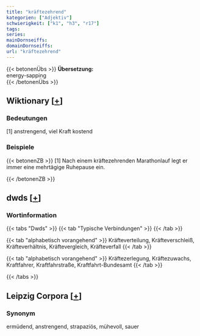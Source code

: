 ```yaml
---
title: "kräftezehrend"
kategorien: ["Adjektiv"]
schwierigkeit: ["k1", "h3", "r17"]
tags:
series:
mainDornseiffs:
domainDornseiffs:
url: "kräftezehrend"
---
```


{{< betonenÜbs >}}
**Übersetzung:**  
energy-sapping  
{{< /betonenÜbs >}}

## Wiktionary [[+](https://de.wiktionary.org/wiki/kräftezehrend)]

### Bedeutungen
[1] anstrengend, viel Kraft kostend  

### Beispiele
{{< betonenZB >}}
[1] Nach einem kräftezehrenden Marathonlauf legt er immer eine mehrtägige Ruhepause ein.  

{{< /betonenZB >}}


## dwds [[+](https://www.dwds.de/wb/kräftezehrend)]

### Wortinformation
{{< tabs "Dwds" >}}
{{< tab "Typische Verbindungen" >}}
{{< /tab >}}

{{< tab "alphabetisch vorangehend" >}}
Kräfteverteilung, Kräfteverschleiß, Kräfteverhältnis, Kräftevergleich, Kräfteverfall
{{< /tab >}}

{{< tab "alphabetisch vorangehend" >}}
Kräftezerlegung, Kräftezuwachs, Kraftfahrer, Kraftfahrstraße, Kraftfahrt-Bundesamt
{{< /tab >}}

{{< /tabs >}}

## Leipzig Corpora [[+](https://corpora.uni-leipzig.de/en/res?word=kräftezehrend&corpusId=deu_newscrawl-public_2018)]


### Synonym
ermüdend, anstrengend, strapaziös, mühevoll, sauer

